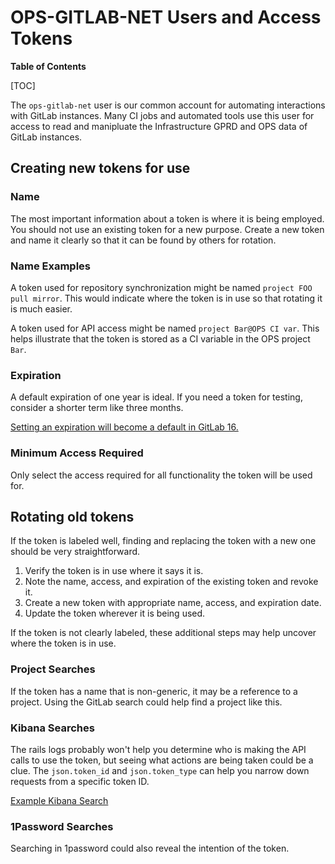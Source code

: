 # OPS-GITLAB-NET Users and Access Tokens

**Table of Contents**

[TOC]

The `ops-gitlab-net` user is our common account for automating interactions
with GitLab instances. Many CI jobs and automated tools use this user for
access to read and manipluate the Infrastructure GPRD and OPS data of GitLab
instances.

## Creating new tokens for use

### Name

The most important information about a token is where it is being employed.
You should not use an existing token for a new purpose. Create a new token
and name it clearly so that it can be found by others for rotation.

### Name Examples

A token used for repository synchronization might be named
`project FOO pull mirror`. This would indicate where the token is in use
so that rotating it is much easier.

A token used for API access might be named `project Bar@OPS CI var`.
This helps illustrate that the token is stored as a CI variable in the OPS
project `Bar`.

### Expiration

A default expiration of one year is ideal. If you need a token for testing,
consider a shorter term like three months.

[Setting an expiration will become a default in GitLab 16.](https://docs.gitlab.com/ee/user/profile/personal_access_tokens.html)

### Minimum Access Required

Only select the access required for all functionality the token will be
used for.

## Rotating old tokens

If the token is labeled well, finding and replacing the token with a new one
should be very straightforward.

1. Verify the token is in use where it says it is.
2. Note the name, access, and expiration of the existing token and revoke it.
3. Create a new token with appropriate name, access, and expiration date.
4. Update the token wherever it is being used.

If the token is not clearly labeled, these additional steps may help uncover
where the token is in use.

### Project Searches

If the token has a name that is non-generic, it may be a reference to a
project. Using the GitLab search could help find a project like this.

### Kibana Searches

The rails logs probably won't help you determine who is making the API calls
to use the token, but seeing what actions are being taken could be a clue.
The `json.token_id` and `json.token_type` can help you narrow down requests
from a specific token ID.

[Example Kibana Search](https://log.gprd.gitlab.net/goto/19e296e0-3851-11ed-b86b-d963a1a6788e)

### 1Password Searches

Searching in 1password could also reveal the intention of the token.
